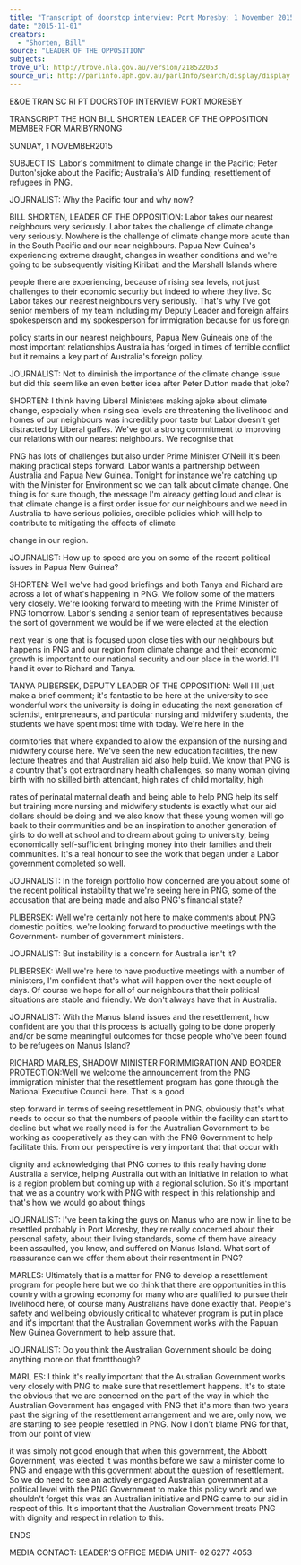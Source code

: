 ```yaml
---
title: "Transcript of doorstop interview: Port Moresby: 1 November 2015: Labor's commitment to climate change in the PacificÃÂ¾ Peter Dutton's joke about the PacificÃÂ¾ Australia's AID fundingÃÂ¾ resettlement of refugees in PNG"
date: "2015-11-01"
creators:
  - "Shorten, Bill"
source: "LEADER OF THE OPPOSITION"
subjects:
trove_url: http://trove.nla.gov.au/version/218522053
source_url: http://parlinfo.aph.gov.au/parlInfo/search/display/display.w3p;query=Id%3A%22media/pressrel/4171718%22
---
```


  E&OE TRAN SC RI PT  DOORSTOP INTERVIEW  PORT MORESBY 

  TRANSCRIPT  THE HON BILL SHORTEN  LEADER OF THE OPPOSITION  MEMBER FOR MARIBYRNONG 

  SUNDAY, 1 NOVEMBER2015 

  SUBJECT IS: Labor's commitment to climate change in the Pacific; Peter Dutton'sjoke  about the Pacific; Australia's AID funding; resettlement of refugees in PNG. 

  JOURNALIST: Why the Pacific tour and why now? 

  BILL SHORTEN, LEADER OF THE OPPOSITION: Labor takes our nearest  neighbours very seriously. Labor takes the challenge of climate change very seriously.  Nowhere is the challenge of climate change more acute than in the South Pacific and our near  neighbours. Papua New Guinea's experiencing extreme draught, changes in weather  conditions and we're going to be subsequently visiting Kiribati and the Marshall Islands where 

  people there are experiencing, because of rising sea levels, not just challenges to their  economic security but indeed to where they live. So Labor takes our nearest neighbours very  seriously. That's why I've got senior members of my team including my Deputy Leader and  foreign affairs spokesperson and my spokesperson for immigration because for us foreign 

  policy starts in our nearest neighbours, Papua New Guineais one of the most important  relationships Australia has forged in times of terrible conflict but it remains a key part of  Australia's foreign policy. 

  JOURNALIST: Not to diminish the importance of the climate change issue but did this seem  like an even better idea after Peter Dutton made that joke? 

  SHORTEN: I think having Liberal Ministers making ajoke about climate change, especially  when rising sea levels are threatening the livelihood and homes of our neighbours was  incredibly poor taste but Labor doesn't get distracted by Liberal gaffes. We've got a  strong commitment to improving our relations with our nearest neighbours. We recognise that 

  PNG has lots of challenges but also under Prime Minister O'Neill it's been making practical  steps forward. Labor wants a partnership between Australia and Papua New Guinea.  Tonight for instance we're catching up with the Minister for Environment so we can talk about  climate change. One thing is for sure though, the message I'm already getting loud and clear is  that climate change is a first order issue for our neighbours and we need in Australia to have  serious policies, credible policies which will help to contribute to mitigating the effects of climate 

  change in our region. 

  JOURNALIST: How up to speed are you on some of the recent political issues in Papua New  Guinea? 

  SHORTEN: Well we've had good briefings and both Tanya and Richard are across a lot of  what's happening in PNG. We follow some of the matters very closely. We're looking forward  to meeting with the Prime Minister of PNG tomorrow. Labor's sending a senior team of  representatives because the sort of government we would be if we were elected at the election 

  next year is one that is focused upon close ties with our neighbours but happens in PNG and  our region from climate change and their economic growth is important to our national  security and our place in the world. I'll hand it over to Richard and Tanya. 

  TANYA PLIBERSEK, DEPUTY LEADER OF THE OPPOSITION: Well I'll just make a brief  comment; it's fantastic to be here at the university to see wonderful work the university is  doing in educating the next generation of scientist, entrpreneaurs, and particular nursing and  midwifery students, the students we have spent most time with today. We're here in the 

  dormitories that where expanded to allow the expansion of the nursing and midwifery course  here. We've seen the new education facilities, the new lecture theatres and that Australian aid  also help build. We know that PNG is a country that's got extraordinary health challenges,  so many woman giving birth with no skilled birth attendant, high rates of child mortality, high 

  rates of perinatal maternal death and being able to help PNG help its self but training more  nursing and midwifery students is exactly what our aid dollars should be doing and we also  know that these young women will go back to their communities and be an inspiration to  another generation of girls to do well at school and to dream about going to university, being  economically self-sufficient bringing money into their families and their communities. It's a real  honour to see the work that began under a Labor government completed so well. 

  JOURNALIST: In the foreign portfolio how concerned are you about some of the recent political  instability that we're seeing here in PNG, some of the accusation that are being made and also  PNG's financial state? 

  PLIBERSEK: Well we're certainly not here to make comments about PNG domestic politics,  we're looking forward to productive meetings with the Government- number of government  ministers. 

  JOURNALIST: But instability is a concern for Australia isn't it? 

  PLIBERSEK: Well we're here to have productive meetings with a number of ministers, I'm  confident that's what will happen over the next couple of days. Of course we hope for all of our  neighbours that their political situations are stable and friendly. We don't always have that in  Australia. 

  JOURNALIST: With the Manus Island issues and the resettlement, how confident are you that  this process is actually going to be done properly and/or be some meaningful outcomes for  those people who've been found to be refugees on Manus Island? 

  RICHARD MARLES, SHADOW MINISTER FORIMMIGRATION AND BORDER  PROTECTION:Well we welcome the announcement from the PNG immigration minister that  the resettlement program has gone through the National Executive Council here. That is a good 

  step forward in terms of seeing resettlement in PNG, obviously that's what needs to occur so  that the numbers of people within the facility can start to decline but what we really need is for  the Australian Government to be working as cooperatively as they can with the PNG  Government to help facilitate this. From our perspective is very important that that occur with 

  dignity and acknowledging that PNG comes to this really having done Australia a service,  helping Australia out with an initiative in relation to what is a region problem but coming up with  a regional solution. So it's important that we as a country work with PNG with respect in this  relationship and that's how we would go about things 

  JOURNALIST: I've been talking the guys on Manus who are now in line to be resettled  probably in Port Moresby, they're really concerned about their personal safety, about their living  standards, some of them have already been assaulted, you know, and suffered on Manus  Island. What sort of reassurance can we offer them about their resentment in PNG? 

  MARLES: Ultimately that is a matter for PNG to develop a resettlement program for people  here but we do think that there are opportunities in this country with a growing economy for  many who are qualified to pursue their livelihood here, of course many Australians have done  exactly that. People's safety and wellbeing obviously critical to whatever program is put in place  and it's important that the Australian Government works with the Papuan New Guinea  Government to help assure that. 

  JOURNALIST: Do you think the Australian Government should be doing anything more on that  frontthough? 

  MARL ES: I think it's really important that the Australian Government works very closely with  PNG to make sure that resettlement happens. It's to state the obvious that we are concerned  on the part of the way in which the Australian Government has engaged with PNG that it's more  than two years past the signing of the resettlement arrangement and we are, only now, we are  starting to see people resettled in PNG. Now I don't blame PNG for that, from our point of view 

  it was simply not good enough that when this government, the Abbott Government, was elected  it was months before we saw a minister come to PNG and engage with this government about  the question of resettlement. So we do need to see an actively engaged Australian government  at a political level with the PNG Government to make this policy work and we shouldn't forget  this was an Australian initiative and PNG came to our aid in respect of this. It's important that  the Australian Government treats PNG with dignity and respect in relation to this. 

  ENDS 

  MEDIA CONTACT: LEADER'S OFFICE MEDIA UNIT- 02 6277 4053 

